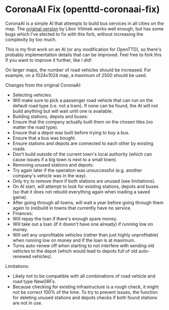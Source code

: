 # CoronaAI Fix (openttd-coronaai-fix)
CoronaAI is a simple AI that attempts to build bus services in all cities on the map. The [original version](https://www.tt-forums.net/viewtopic.php?p=1238174) by Libor Vilimek works well enough, but has some bugs which I've elected to fix with this fork, without increasing the complexity by too much.

This is my first work on an AI (or any modification for OpenTTD), so there's probably implementation details that can be improved. Feel free to fork this if you want to improve it further, like I did!

On larger maps, the number of road vehicles should be increased. For example, on a 1024x1024 map, a maximum of 2500 should be used.

Changes from the original CoronaAI:
* Selecting vehicles:
 * Will make sure to pick a passenger road vehicle that can run on the default road type (i.e. not a tram). If none can be found, the AI will not build anything but will wait until one is available.
* Building stations, depots and buses:
 * Ensure that the company actually built them on the chosen tiles (no matter the road type).
 * Ensure that a depot was built before trying to buy a bus.
 * Ensure that a bus was bought.
 * Ensure stations and depots are connected to each other by existing roads.
 * Don't build outside of the current town's local authority (which can cause issues if a big town is next to a small town).
* Removing unused stations and depots:
 * Try again later if the operation was unsuccessful (e.g. another company's vehicle was in the way).
 * Only try to remove them if both stations are unused (see limitations).
* On AI start, will attempt to look for existing stations, depots and buses (so that it does not rebuild everything again when loading a saved game).
* After going through all towns, will wait a year before going through them again to (re)build in towns that currently have no service.
* Finances:
 * Will repay the loan if there's enough spare money.
 * Will take out a loan (if it doesn't have one already) if running low on money.
 * Will sell any unprofitable vehicles (rather than just highly unprofitable) when running low on money and if the loan is at maximum.
* Turns auto-renew off when starting to not interfere with sending old vehicles to the depot (which would lead to depots full of old auto-renewed vehicles).

Limitations:
* Likely not to be compatible with all combinations of road vehicle and road type NewGRFs.
* Because checking for existing infrastructure is a rough check, it might not be correct 100% of the time. To try to prevent issues, the function for deleting unused stations and depots checks if both found stations are not in use.